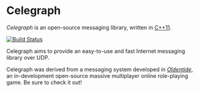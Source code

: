 Celegraph
==
*Celegraph* is an open-source messaging library, written in [C++11][1].

[![Build Status](https://travis-ci.org/hintron/celegraph.svg?branch=master)](https://travis-ci.org/hintron/celegraph)

Celegraph aims to provide an easy-to-use and fast Internet messaging library over UDP.

Celegraph was derived from a messaging system developed in [*Oldentide*][2], an in-development open-source massive multiplayer online role-playing game. Be sure to check it out!

[1]: http://www.cppreference.com/ "C / C++ reference"
[2]: http://www.oldentide.com/ "Oldentide, a game where you can be anyone!"

